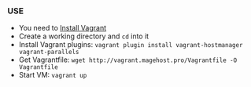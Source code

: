 ### USE

* You need to [Install Vagrant](http://www.vagrantup.com/download)
* Create a working directory and `cd` into it
* Install Vagrant plugins: `vagrant plugin install vagrant-hostmanager vagrant-parallels`
* Get Vagrantfile: `wget http://vagrant.magehost.pro/Vagrantfile -O Vagrantfile`
* Start VM: `vagrant up`
